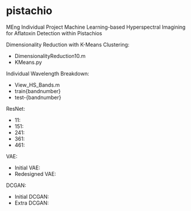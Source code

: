 # pistachio
MEng Individual Project Machine Learning-based Hyperspectral Imagining for Aflatoxin Detection within Pistachios

Dimensionality Reduction with K-Means Clustering: 
* DimensionalityReduction10.m
* KMeans.py

Individual Wavelength Breakdown: 
* View_HS_Bands.m
* train{bandnumber}
* test-{bandnumber}
 
ResNet:
* 11:
* 151:
* 241:
* 361:
* 461:

VAE:
* Initial VAE:
* Redesigned VAE:

DCGAN:
* Initial DCGAN:
* Extra DCGAN: 


